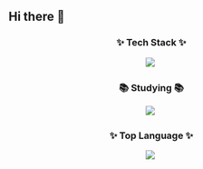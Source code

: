 ## Hi there 👋

<!--
**jianjianjianjianjianjianjian/jianjianjianjianjianjianjian** is a ✨ _special_ ✨ repository because its `README.md` (this file) appears on your GitHub profile.

Here are some ideas to get you started:

- 🔭 I’m currently working on ...
- 🌱 I’m currently learning ...
- 👯 I’m looking to collaborate on ...
- 🤔 I’m looking for help with ...
- 💬 Ask me about ...
- 📫 How to reach me: ...
- 😄 Pronouns: ...
- ⚡ Fun fact: ...
-->

<h3 align="center">✨ Tech Stack ✨</h3>
<div align="center">
  <img src="https://firebasestorage.googleapis.com/v0/b/stackticon-81399.appspot.com/o/images%2F1744269085881?alt=media&token=0cba997e-c2a0-4479-87d1-98be62fffce8)](https://github.com/msdio/stackticon" />&nbsp
</div>

<h3 align="center">📚 Studying 📚</h3>
<div align="center">
  <img src="https://firebasestorage.googleapis.com/v0/b/stackticon-81399.appspot.com/o/images%2F1744269185987?alt=media&token=6f66fc93-8907-47c1-ad49-1b34a97ba75a)](https://github.com/msdio/stackticon" />&nbsp
</div>

<h3 align="center">✨ Top Language ✨</h3>
<div align="center">
  <img src="https://github-readme-stats.vercel.app/api/top-langs/?jianjianjianjianjianjianjian=anuraghazra&layout=compact" />&nbsp
</div>
